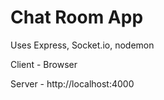 # Chat Room App 

Uses Express, Socket.io, nodemon

Client - Browser

Server - http://localhost:4000
